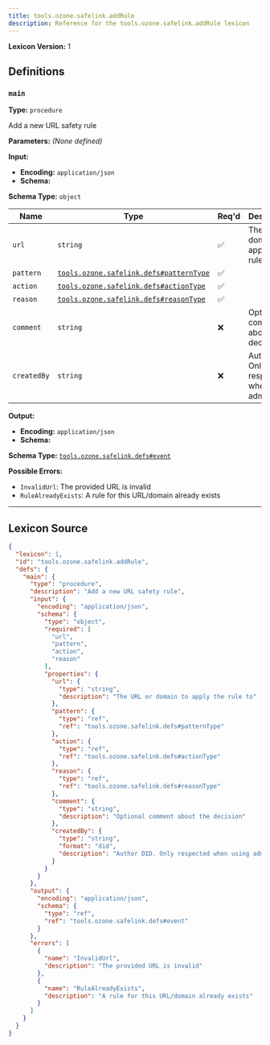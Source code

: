 ```yaml
---
title: tools.ozone.safelink.addRule
description: Reference for the tools.ozone.safelink.addRule lexicon
---
```

**Lexicon Version:** 1

## Definitions

<a name="main"></a>
### `main`

**Type:** `procedure`

Add a new URL safety rule

**Parameters:** _(None defined)_

**Input:**

- **Encoding:** `application/json`
- **Schema:**

**Schema Type:** `object`

| Name | Type | Req'd  | Description | Constraints |
|------|------|----------|-------------|-------------|
| `url` | `string` | ✅  | The URL or domain to apply the rule to |  |
| `pattern` | [`tools.ozone.safelink.defs#patternType`](lexicons/tools/ozone/safelink/defs#patternType) | ✅  |  |  |
| `action` | [`tools.ozone.safelink.defs#actionType`](lexicons/tools/ozone/safelink/defs#actionType) | ✅  |  |  |
| `reason` | [`tools.ozone.safelink.defs#reasonType`](lexicons/tools/ozone/safelink/defs#reasonType) | ✅  |  |  |
| `comment` | `string` | ❌  | Optional comment about the decision |  |
| `createdBy` | `string` | ❌  | Author DID. Only respected when using admin auth | Format: `did` |
**Output:**

- **Encoding:** `application/json`
- **Schema:**

**Schema Type:** [`tools.ozone.safelink.defs#event`](lexicons/tools/ozone/safelink/defs#event)


**Possible Errors:**

- `InvalidUrl`: The provided URL is invalid
- `RuleAlreadyExists`: A rule for this URL/domain already exists

---

## Lexicon Source
```json
{
  "lexicon": 1,
  "id": "tools.ozone.safelink.addRule",
  "defs": {
    "main": {
      "type": "procedure",
      "description": "Add a new URL safety rule",
      "input": {
        "encoding": "application/json",
        "schema": {
          "type": "object",
          "required": [
            "url",
            "pattern",
            "action",
            "reason"
          ],
          "properties": {
            "url": {
              "type": "string",
              "description": "The URL or domain to apply the rule to"
            },
            "pattern": {
              "type": "ref",
              "ref": "tools.ozone.safelink.defs#patternType"
            },
            "action": {
              "type": "ref",
              "ref": "tools.ozone.safelink.defs#actionType"
            },
            "reason": {
              "type": "ref",
              "ref": "tools.ozone.safelink.defs#reasonType"
            },
            "comment": {
              "type": "string",
              "description": "Optional comment about the decision"
            },
            "createdBy": {
              "type": "string",
              "format": "did",
              "description": "Author DID. Only respected when using admin auth"
            }
          }
        }
      },
      "output": {
        "encoding": "application/json",
        "schema": {
          "type": "ref",
          "ref": "tools.ozone.safelink.defs#event"
        }
      },
      "errors": [
        {
          "name": "InvalidUrl",
          "description": "The provided URL is invalid"
        },
        {
          "name": "RuleAlreadyExists",
          "description": "A rule for this URL/domain already exists"
        }
      ]
    }
  }
}
```
